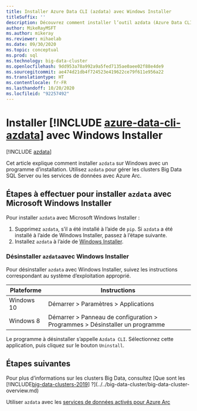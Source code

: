 ```yaml
---
title: Installer Azure Data CLI (azdata) avec Windows Installer
titleSuffix: ''
description: Découvrez comment installer l’outil azdata (Azure Data CLI) avec le programme d’installation.
author: MikeRayMSFT
ms.author: mikeray
ms.reviewer: mihaelab
ms.date: 09/30/2020
ms.topic: conceptual
ms.prod: sql
ms.technology: big-data-cluster
ms.openlocfilehash: 9dd953a78a992a9a5fed7135ae0aee02f88e4de9
ms.sourcegitcommit: ae474d21db4f724523e419622ce79f611e956a22
ms.translationtype: HT
ms.contentlocale: fr-FR
ms.lasthandoff: 10/20/2020
ms.locfileid: "92257492"
---
```

# <a name="install-azure-data-cli-azdata-with-windows-installer"></a>Installer [!INCLUDE [azure-data-cli-azdata](../../includes/azure-data-cli-azdata.md)] avec Windows Installer

[!INCLUDE [azdata](../../includes/applies-to-version/azdata.md)]

Cet article explique comment installer `azdata` sur Windows avec un programme d’installation. Utilisez `azdata` pour gérer les clusters Big Data SQL Server ou les services de données avec Azure Arc.

## <a name="steps-to-install-azdata-with-the-microsoft-windows-installer"></a>Étapes à effectuer pour installer `azdata` avec Microsoft Windows Installer

Pour installer `azdata` avec Microsoft Windows Installer :

1. Supprimez `azdata`, s’il a été installé à l’aide de `pip`. Si `azdata` a été installé à l’aide de Windows Installer, passez à l’étape suivante.
1. Installez `azdata` à l’aide de [Windows Installer](https://aka.ms/azdata-msi).

### <a name="uninstall-azdata-with-windows-installer"></a>Désinstaller `azdata`avec Windows Installer

Pour désinstaller `azdata` avec Windows Installer, suivez les instructions correspondant au système d’exploitation approprié.

| Plateforme      | Instructions                                           |
| ------------- |--------------------------------------------------------|
| Windows 10| Démarrer > Paramètres > Applications                                |
| Windows 8     | Démarrer > Panneau de configuration > Programmes > Désinstaller un programme |

Le programme à désinstaller s’appelle `Azdata CLI`. Sélectionnez cette application, puis cliquez sur le bouton `Uninstall`.

## <a name="next-steps"></a>Étapes suivantes

Pour plus d’informations sur les clusters Big Data, consultez [Que sont les [!INCLUDE[big-data-clusters-2019](../../includes/ssbigdataclusters-ver15.md)] ?](../../big-data-cluster/big-data-cluster-overview.md)

Utiliser `azdata` avec les [services de données activés pour Azure Arc](/azure/azure-arc/data/)
